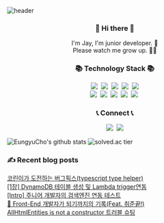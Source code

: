 
![header](https://capsule-render.vercel.app/api?&type=wave&color=gradient&text=new%20Jay();&height=300)

<h3 align="center"> 👋 Hi there 👋 </h3>
<p align="center">
I'm Jay, I'm junior developer. 🌱 <br>
Please watch me grow up. 👨‍💻
</p>
<h3 align="center">📚 Technology Stack 📚</h3>

<p align="center">
  <img src="https://img.shields.io/badge/-Java-008396?logo=Java&logoColor=white"/></a>&nbsp
  <img src="https://img.shields.io/badge/-Javascript-F7DF1E?&logo=Javascript&logoColor=black"/></a>&nbsp
  <img src="https://img.shields.io/badge/-Typescript-3178C6?&logo=Typescript&logoColor=white"/></a>&nbsp
  <img src="https://img.shields.io/badge/-Spring-6DB33F?&logo=Spring&logoColor=white"/></a>&nbsp
  <img src="https://img.shields.io/badge/-NestJS-E0234E?&logo=NestJS&logoColor=white"/></a><br>
  <img src="https://img.shields.io/badge/-Docker-2496ED?&logo=Docker&logoColor=white"/></a>&nbsp
  <img src="https://img.shields.io/badge/-React-61DAFB?&logo=React&logoColor=white"/></a>&nbsp
  <img src="https://img.shields.io/badge/-GraphQL-E10098?&logo=GraphQL&logoColor=white"/></a>&nbsp
  <img src="https://img.shields.io/badge/-Nextjs-000000?&logo=Next.js&logoColor=white"/></a>&nbsp
  <img src="https://img.shields.io/badge/-Apollo-311C87?&logo=Apollo%20GraphQL&logoColor=white"/></a>&nbsp
</p>

<h3 align="center">📞 Connect 📞</h3>

<p align="center">
  <a href="https://velog.io/@whdud132"><img src="https://img.shields.io/badge/Tech%20Blog-11B48A?style=flat-square&logo=Vimeo&logoColor=white&link=https://velog.io/@whdud132"/></a>&nbsp
  <a href="mailto:gameclow2@gmail.com"><img src="https://img.shields.io/badge/Gmail-d14836?style=flat-square&logo=Gmail&logoColor=white&link=mailto:gameclow2@gmail.com"/></a>
</p>

  ![EungyuCho's github stats](https://github-readme-stats.vercel.app/api?username=EungyuCho&show_icons=true)
  ![solved.ac tier](http://mazassumnida.wtf/api/generate_badge?boj=cho2304)

### ✍ Recent blog posts 
[코린이가 도전하는 버그픽스(typescript type helper)](https://velog.io/@whdud132/%EC%BD%94%EB%A6%B0%EC%9D%B4%EA%B0%80-%EB%8F%84%EC%A0%84%ED%95%98%EB%8A%94-%EB%B2%84%EA%B7%B8%ED%94%BD%EC%8A%A4typescript-type-helper) <br>
[[1장] DynamoDB 테이블 생성 및 Lambda trigger연동](https://velog.io/@whdud132/1%EC%9E%A5-DynamoDB-%ED%85%8C%EC%9D%B4%EB%B8%94-%EC%83%9D%EC%84%B1-%EB%B0%8F-Lambda-trigger%EC%97%B0%EB%8F%99) <br>
[[Intro] 주니어 개발자의 검색엔진 연동 테스트](https://velog.io/@whdud132/Intro) <br>
[📩 Front-End 개발자가 되기까지의 기록(Feat. 취준끝!)](https://velog.io/@whdud132/Front-End-%EA%B0%9C%EB%B0%9C%EC%9E%90%EA%B0%80-%EB%90%98%EA%B8%B0%EA%B9%8C%EC%A7%80%EC%9D%98-%EA%B8%B0%EB%A1%9DFeat.-%EC%B7%A8%EC%A4%80%EB%81%9D) <br>
[AllHtmlEntities is not a constructor 트러블 슈팅](https://velog.io/@whdud132/AllHtmlEntities-is-not-a-constructor-%ED%8A%B8%EB%9F%AC%EB%B8%94-%EC%8A%88%ED%8C%85) <br>
